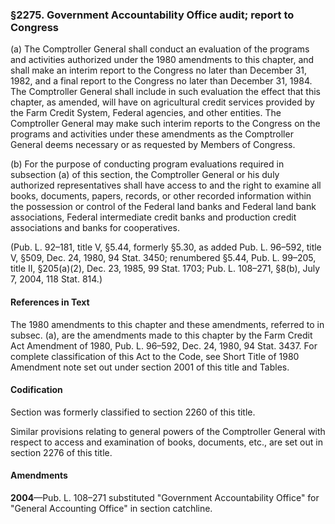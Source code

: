 ### §2275. Government Accountability Office audit; report to Congress ###

(a) The Comptroller General shall conduct an evaluation of the programs and activities authorized under the 1980 amendments to this chapter, and shall make an interim report to the Congress no later than December 31, 1982, and a final report to the Congress no later than December 31, 1984. The Comptroller General shall include in such evaluation the effect that this chapter, as amended, will have on agricultural credit services provided by the Farm Credit System, Federal agencies, and other entities. The Comptroller General may make such interim reports to the Congress on the programs and activities under these amendments as the Comptroller General deems necessary or as requested by Members of Congress.

(b) For the purpose of conducting program evaluations required in subsection (a) of this section, the Comptroller General or his duly authorized representatives shall have access to and the right to examine all books, documents, papers, records, or other recorded information within the possession or control of the Federal land banks and Federal land bank associations, Federal intermediate credit banks and production credit associations and banks for cooperatives.

(Pub. L. 92–181, title V, §5.44, formerly §5.30, as added Pub. L. 96–592, title V, §509, Dec. 24, 1980, 94 Stat. 3450; renumbered §5.44, Pub. L. 99–205, title II, §205(a)(2), Dec. 23, 1985, 99 Stat. 1703; Pub. L. 108–271, §8(b), July 7, 2004, 118 Stat. 814.)

#### References in Text ####

The 1980 amendments to this chapter and these amendments, referred to in subsec. (a), are the amendments made to this chapter by the Farm Credit Act Amendment of 1980, Pub. L. 96–592, Dec. 24, 1980, 94 Stat. 3437. For complete classification of this Act to the Code, see Short Title of 1980 Amendment note set out under section 2001 of this title and Tables.

#### Codification ####

Section was formerly classified to section 2260 of this title.

Similar provisions relating to general powers of the Comptroller General with respect to access and examination of books, documents, etc., are set out in section 2276 of this title.

#### Amendments ####

**2004**—Pub. L. 108–271 substituted "Government Accountability Office" for "General Accounting Office" in section catchline.